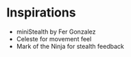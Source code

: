 # Inspirations

- miniStealth by Fer Gonzalez
- Celeste for movement feel
- Mark of the Ninja for stealth feedback
